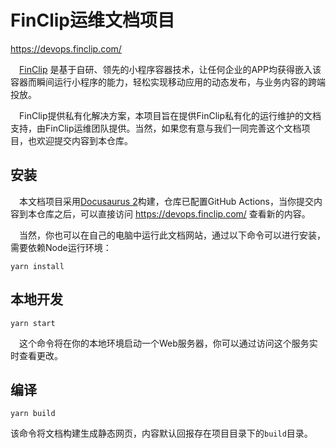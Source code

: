 # FinClip运维文档项目

https://devops.finclip.com/

&emsp;[FinClip](https://www.finclip.com/) 是基于自研、领先的小程序容器技术，让任何企业的APP均获得嵌入该容器而瞬间运行小程序的能力，轻松实现移动应用的动态发布，与业务内容的跨端投放。

&emsp;FinClip提供私有化解决方案，本项目旨在提供FinClip私有化的运行维护的文档支持，由FinClip运维团队提供。当然，如果您有意与我们一同完善这个文档项目，也欢迎提交内容到本仓库。

## 安装

&emsp;本文档项目采用[Docusaurus 2](https://docusaurus.io/)构建，仓库已配置GitHub Actions，当你提交内容到本仓库之后，可以直接访问 https://devops.finclip.com/ 查看新的内容。

&emsp;当然，你也可以在自己的电脑中运行此文档网站，通过以下命令可以进行安装，需要依赖Node运行环境：

```console
yarn install
```

## 本地开发

```console
yarn start
```

&emsp;这个命令将在你的本地环境启动一个Web服务器，你可以通过访问这个服务实时查看更改。

## 编译

```console
yarn build
```

该命令将文档构建生成静态网页，内容默认回报存在项目目录下的`build`目录。

